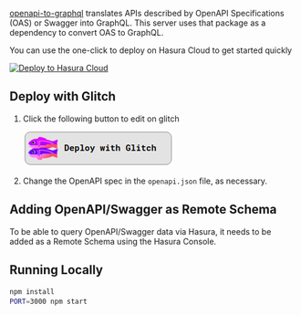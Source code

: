 [openapi-to-graphql](https://github.com/IBM/openapi-to-graphql) translates APIs described by OpenAPI Specifications (OAS) or Swagger into GraphQL. This server uses that package as a dependency to convert OAS to GraphQL.

You can use the one-click to deploy on Hasura Cloud to get started quickly

[![Deploy to Hasura Cloud](https://hasura.io/deploy-button.svg)](https://cloud.hasura.io/deploy?github_repo=https://github.com/hasura/data-hub&hasura_dir=remote-schemas/openapi-swagger/hasura)

## Deploy with Glitch

1. Click the following button to edit on glitch

   [![glitch-deploy-button](https://raw.githubusercontent.com/hasura/graphql-engine/master/community/boilerplates/auth-webhooks/nodejs-express/assets/deploy-glitch.png)](http://glitch.com/edit/#!/import/github/praveenweb/openapi-swagger-remote-schema)

2. Change the OpenAPI spec in the `openapi.json` file, as necessary.

## Adding OpenAPI/Swagger as Remote Schema

To be able to query OpenAPI/Swagger data via Hasura, it needs to be added as a Remote Schema using the Hasura Console.

## Running Locally

```bash
npm install
PORT=3000 npm start
```